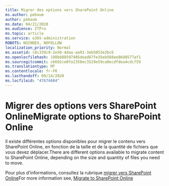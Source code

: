 ```yaml
---
title: Migrer des options vers SharePoint Online
ms.author: pebaum
author: pebaum
ms.date: 04/21/2020
ms.audience: ITPro
ms.topic: article
ms.service: o365-administration
ROBOTS: NOINDEX, NOFOLLOW
localization_priority: Normal
ms.assetid: c8c339c9-2e50-4daa-aa91-3eb5053e2bc6
ms.openlocfilehash: 198b888597405dead67fe35eb568ee86d8577af1
ms.sourcegitcommit: c6692ce0fa1358ec3529e59ca0ecdfdea4cdc759
ms.translationtype: MT
ms.contentlocale: fr-FR
ms.lasthandoff: 09/14/2020
ms.locfileid: "47674684"
---
```

# <a name="migrate-options-to-sharepoint-online"></a><span data-ttu-id="9042e-102">Migrer des options vers SharePoint Online</span><span class="sxs-lookup"><span data-stu-id="9042e-102">Migrate options to SharePoint Online</span></span>

<span data-ttu-id="9042e-103">Il existe différentes options disponibles pour migrer le contenu vers SharePoint Online, en fonction de la taille et de la quantité de fichiers que vous devez déplacer.</span><span class="sxs-lookup"><span data-stu-id="9042e-103">There are different options available to migrate content to SharePoint Online, depending on the size and quantity of files you need to move.</span></span>
  
<span data-ttu-id="9042e-104">Pour plus d’informations, consultez la rubrique [migrer vers SharePoint Online](https://go.microsoft.com/fwlink/?linkid-2022029)</span><span class="sxs-lookup"><span data-stu-id="9042e-104">For more information see, [Migrate to SharePoint Online](https://go.microsoft.com/fwlink/?linkid-2022029)</span></span>
  

